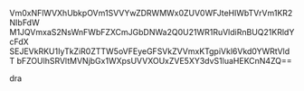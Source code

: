 Vm0xNFlWVXhUbkpOVm1SVVYwZDRWMWx0ZUV0WFJteHlWbTVrVm1KR2NIbFdW
M1JQVmxaS2NsWnFWbFZXCmJGbDNWa2Q0U21WR1RuVldiRnBUQ21KRldYcFdX
SEJEVkRKU1IyTkZiR0ZTTW5oVFEyeGFSVkZVVmxKTgpiVkl6Vkd0YWRtVldT
bFZOUlhSRVltMVNjbGx1WXpsUVVXOUxZVE5XY3dvS1luaHEKCnN4ZQ==

dra